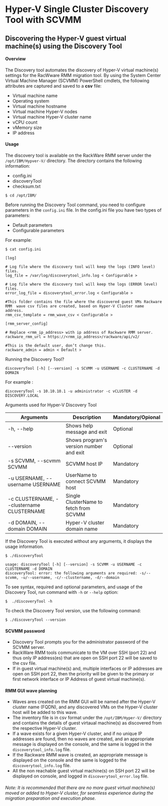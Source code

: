 # Hyper-V Single Cluster Discovery Tool with SCVMM

## Discovering the Hyper-V guest virtual machine(s) using the Discovery Tool

#### Overview

The Discovery tool automates the discovery of Hyper-V virtual machine(s) settings for the RacWware RMM migration tool. By using the System Center Virtual Machine Manager (SCVMM) PowerShell cmdlets, the following attributes are captured and saved to a **csv** file:

 - Virtual machine name
 - Operating system
 - Virtual machine hostname
 - Virtual machine Hyper-V nodes
 - Virtual machine Hyper-V cluster name
 - vCPU count
 - vMemory size
 - IP address
 
#### Usage

The discovery tool is available on the RackWare RMM server under the `/opt/IBM/Hypver-V/` directory. The directory contains the following information:

 - config.ini
 - discoveryTool
 - checksum.txt

```Shell
$ cd /opt/IBM/
```

Before running the Discovery Tool command, you need to configure parameters in the `config.ini` file. 
In the config.ini file you have two types of parameters:
- Default parameters
- Configurable parameters
       
For example:

```Shell
$ cat config.ini
```

```
[log]

# Log file where the discovery tool will keep the logs (INFO level) files.
log_file = /var/log/discoverytool_info.log < Configurable >

# Log file where the discovery tool will keep the logs (ERROR level) files.
error_log_file = discoverytool_error.log < Configurable >

#This folder contains the file where the discovered guest VMs Rackware RMM  wave csv files are created, based on Hyper-V Cluster name address.
rmm_csv_template = rmm_wave_csv < Configurable >

[rmm_server_config]

# Replace <rmm_ip_address> with ip address of Rackware RMM server.
rackware_rmm_url = https://<rmm_ip_address>/rackware/api/v2/

#This is the default user, don’t change this.
rackware_admin = admin < Default >
```

Running the Discovery Tool?

```Shell
discoveryTool [-h] [--version] -s SCVMM -u USERNAME -c CLUSTERNAME -d DOMAIN
```

For example :
```Shell
discoveryTool -s 10.10.10.1 -u administrator -c vCLUSTER -d DISCOVERY.LOCAL
```

Arguments used for Hyper-V Discovery Tool

| Arguments | Description | Mandatory/Opional |
| --- | --- | --- |
| -h, --help | Shows help message and exit | Optional |
| --version | Shows program's version number and exit | Optional |
| -s SCVMM, --scvmm SCVMM | SCVMM host IP | Mandatory |
| -u USERNAME, --username USERNAME | UserName to connect SCVMM host | Mandatory |
| -c CLUSTERNAME, --clustername CLUSTERNAME | Single ClusterName to fetch from SCVMM | Mandatory |
| -d DOMAIN, --domain DOMAIN |  Hyper-V cluster domain name | Mandatory |

If the Discovery Tool is executed without any arguments, it displays the usage information.

```Shell
$ ./discoveryTool
```

```Shell
usage: discoveryTool [-h] [--version] -s SCVMM -u USERNAME -c CLUSTERNAME -d DOMAIN
discoveryTool: error: the following arguments are required: -s/--scvmm, -u/--username, -c/--clustername, -d/--domain
```

To see syntax, required and optional parameters, and usage of the Discovery Tool, run command with `-h` or `--help` option:

```Shell
$  ./discoveryTool -h
```
		
To check the Discovery Tool version, use the following command:

```Shell
$ ./discoveryTool --version
```

#### SCVMM password

- Discovery Tool prompts you for the administrator password of the SCVMM server.
- RackWare RMM tools communicate to the VM over SSH (port 22) and thus only IP address(es) that are open on SSH port 22 will be saved to the csv file.
- If in guest virtual machine(s) and, multiple interfaces or IP addresses are open on SSH port 22, then the priority will be given to the primary or first network interface or IP Address of guest virtual machine(s). 

#### RMM GUI wave planning

- Waves ares created on the RMM GUI will be named after the Hyper-V cluster name (FQDN), and any discovered VMs on the Hyper-V cluster host will be added to this wave.
- The inventory file is in csv format under the `/opt/IBM/Hyper-V/` directory and contains the details of guest virtaual machine(s) as discovered from the respective Hyper-V cluster.
- If a wave exists for a given Hyper-V cluster, and if no unique IP addresses are found, then no waves are created, and an appropriate message is displayed on  the console, and the same is logged in the `discoverytool_info.log` file. 
- If the Rackware RMM wave is created, an appropriate message is displayed on the console and the same is logged to the `discoverytool_info.log` file.
- All the non reachable guest virtual machine(s) on SSH port 22 will be displayed on console, and logged in `discoverytool_error.log` file.
	 
###### Note: It is recommended that there are no more guest virtual machine(s) moved or added to Hyper-V cluster, for seamless experience during the migration preparation and execution phase.
